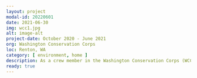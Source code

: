 ```yaml
---
layout: project
modal-id: 20220601
date: 2021-06-30
img: wcc1.jpg
alt: image-alt
project-date: October 2020 - June 2021
org: Washington Conservation Corps
loc: Renton, WA
category: [ environment, home ]
description: As a crew member in the Washington Conservation Corps (WCC), I restored native riparian and wetland ecosystems in King County, WA. I wrestled with Himalayan blackberry and English Ivy, personally planted over 4000 native trees, shrubs, and live stakes, and kept the team safe and healthy with daily safety talks.
ready: true
---
```

